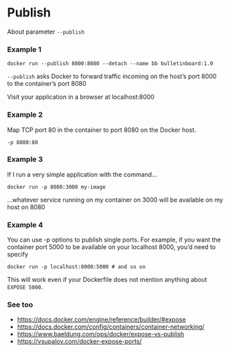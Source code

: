# Publish

About parameter `--publish`


### Example 1

    docker run --publish 8000:8080 --detach --name bb bulletinboard:1.0

`--publish` asks Docker to forward traffic incoming on the host’s port 8000 to the container’s port 8080

Visit your application in a browser at localhost:8000


### Example 2

Map TCP port 80 in the container to port 8080 on the Docker host.

    -p 8080:80


### Example 3

If I run a very simple application with the command... 

    docker run -p 8080:3000 my-image
    
...whatever service running on my container on 3000 will be available on my host on 8080


### Example 4

You can use -p options to publish single ports. For example, if you want the container port 5000 
to be available on your localhost 8000, you’d need to specify

    docker run -p localhost:8000:5000 # and so on

This will work even if your Dockerfile does not mention anything about `EXPOSE 5000`.


### See too

- https://docs.docker.com/engine/reference/builder/#expose
- https://docs.docker.com/config/containers/container-networking/
- https://www.baeldung.com/ops/docker/expose-vs-publish
- https://vsupalov.com/docker-expose-ports/
